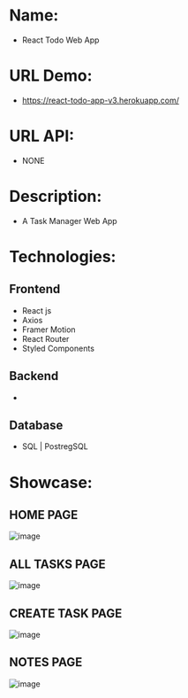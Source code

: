# Name:
- React Todo Web App
 
# URL Demo:
- https://react-todo-app-v3.herokuapp.com/

# URL API:
- NONE
 
# Description:
- A Task Manager Web App

# Technologies:
## Frontend
- React js
- Axios
- Framer Motion
- React Router
- Styled Components
## Backend
- 
## Database
- SQL | PostregSQL

# Showcase:
## HOME PAGE
![image](https://user-images.githubusercontent.com/76432762/179213852-7a1d24cf-a6b8-4cf5-8449-b3e26db755f1.png)
## ALL TASKS PAGE
![image](https://user-images.githubusercontent.com/76432762/179213890-9efc09aa-3aa8-4188-92c9-20c7663047a3.png)
## CREATE TASK PAGE
![image](https://user-images.githubusercontent.com/76432762/179213903-d6c2aa04-54d1-41f1-b6fc-5795cc2e0fe1.png)
## NOTES PAGE 
![image](https://user-images.githubusercontent.com/76432762/179213922-85956417-66c2-4aa1-862b-029517e37894.png)
